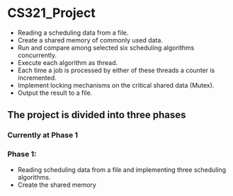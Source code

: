 # CS321_Project
  - Reading a scheduling data from a file.
  - Create a shared memory of commonly used data.
  - Run and compare among selected six scheduling algorithms concurrently.
  - Execute each algorithm as thread.
  - Each time a job is processed by either of these threads a counter is incremented.
  - Implement locking mechanisms on the critical shared data (Mutex).
  - Output the result to a file.
  
## The project is divided into three phases
### Currently at Phase 1

### Phase 1:
  - Reading scheduling data from a file and implementing three scheduling algorithms.
  - Create the shared memory
